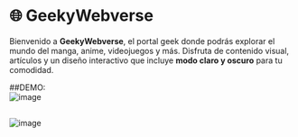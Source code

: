 # 🌐 GeekyWebverse  
Bienvenido a **GeekyWebverse**, el portal geek donde podrás explorar el mundo del manga, anime, videojuegos y más. Disfruta de contenido visual, artículos y un diseño interactivo que incluye **modo claro y oscuro** para tu comodidad.  

##DEMO:  
![image](https://github.com/user-attachments/assets/9eb2a6ed-dc4d-4f68-80f0-ea23e73aaf71)

##
##
![image](https://github.com/user-attachments/assets/4087ab1c-06c0-4772-8cc6-1a3d9301d85b)
